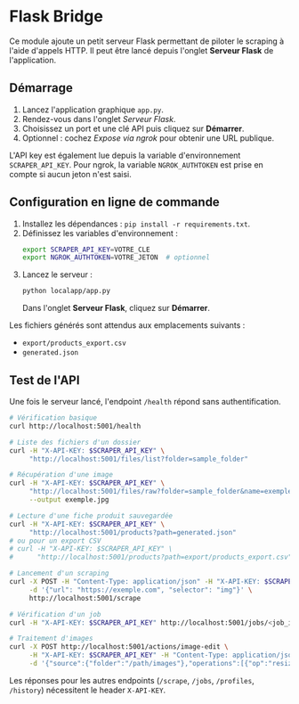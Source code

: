 # Flask Bridge

Ce module ajoute un petit serveur Flask permettant de piloter le scraping à
l'aide d'appels HTTP.  Il peut être lancé depuis l'onglet **Serveur Flask** de
l'application.

## Démarrage
1. Lancez l'application graphique `app.py`.
2. Rendez-vous dans l'onglet *Serveur Flask*.
3. Choisissez un port et une clé API puis cliquez sur **Démarrer**.
4. Optionnel : cochez *Expose via ngrok* pour obtenir une URL publique.

L'API key est également lue depuis la variable d'environnement
``SCRAPER_API_KEY``.  Pour ngrok, la variable ``NGROK_AUTHTOKEN`` est prise en
compte si aucun jeton n'est saisi.

## Configuration en ligne de commande
1. Installez les dépendances : `pip install -r requirements.txt`.
2. Définissez les variables d'environnement :
   ```bash
   export SCRAPER_API_KEY=VOTRE_CLE
   export NGROK_AUTHTOKEN=VOTRE_JETON  # optionnel
   ```
3. Lancez le serveur :
   ```bash
   python localapp/app.py
   ```
   Dans l'onglet **Serveur Flask**, cliquez sur **Démarrer**.

Les fichiers générés sont attendus aux emplacements suivants :
- `export/products_export.csv`
- `generated.json`

## Test de l'API
Une fois le serveur lancé, l'endpoint `/health` répond sans authentification.

```bash
# Vérification basique
curl http://localhost:5001/health

# Liste des fichiers d'un dossier
curl -H "X-API-KEY: $SCRAPER_API_KEY" \
     "http://localhost:5001/files/list?folder=sample_folder"

# Récupération d'une image
curl -H "X-API-KEY: $SCRAPER_API_KEY" \
     "http://localhost:5001/files/raw?folder=sample_folder&name=exemple.jpg" \
     --output exemple.jpg

# Lecture d'une fiche produit sauvegardée
curl -H "X-API-KEY: $SCRAPER_API_KEY" \
     "http://localhost:5001/products?path=generated.json"
# ou pour un export CSV
# curl -H "X-API-KEY: $SCRAPER_API_KEY" \
#      "http://localhost:5001/products?path=export/products_export.csv"

# Lancement d'un scraping
curl -X POST -H "Content-Type: application/json" -H "X-API-KEY: $SCRAPER_API_KEY" \
     -d '{"url": "https://exemple.com", "selector": "img"}' \
     http://localhost:5001/scrape

# Vérification d'un job
curl -H "X-API-KEY: $SCRAPER_API_KEY" http://localhost:5001/jobs/<job_id>

# Traitement d'images
curl -X POST http://localhost:5001/actions/image-edit \
     -H "X-API-KEY: $SCRAPER_API_KEY" -H "Content-Type: application/json" \
     -d '{"source":{"folder":"/path/images"},"operations":[{"op":"resize","width":1024,"height":1024,"keep_ratio":true}]}'
```

Les réponses pour les autres endpoints (`/scrape`, `/jobs`, `/profiles`,
`/history`) nécessitent le header `X-API-KEY`.
